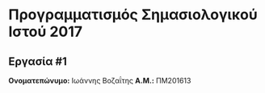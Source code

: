 # Προγραμματισμός Σημασιολογικού Ιστού 2017
## Εργασία #1

**Ονοματεπώνυμο:** Ιωάννης Βοζαΐτης
**Α.Μ.:** ΠΜ201613



